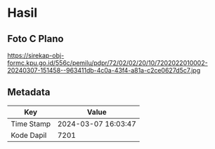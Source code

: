 # Hasil

## Foto C Plano

https://sirekap-obj-formc.kpu.go.id/556c/pemilu/pdpr/72/02/02/20/10/7202022010002-20240307-151458--963411db-4c0a-43f4-a81a-c2ce0627d5c7.jpg


## Metadata

| Key        | Value               |
| ---------- | ------------------- |
| Time Stamp | 2024-03-07 16:03:47 |
| Kode Dapil | 7201                |



